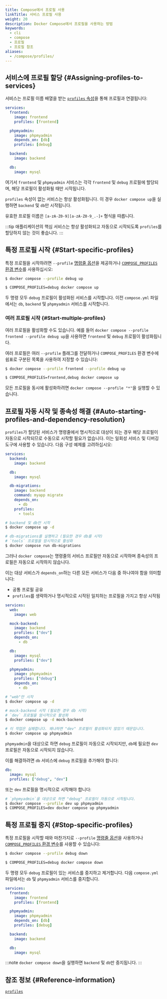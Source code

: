```yaml
---
title: Compose에서 프로필 사용
linkTitle: 서비스 프로필 사용
weight: 20
description: Docker Compose에서 프로필을 사용하는 방법
keywords:
  - cli
  - compose
  - 프로필
  - 프로필 참조
aliases:
  - /compose/profiles/
---
```


<Include file="compose/profiles.md" />

## 서비스에 프로필 할당 {#Assigning-profiles-to-services}

서비스는 프로필 이름 배열을 받는 [`profiles` 속성](/reference/compose-file/services.md#profiles)을 통해 프로필과 연결됩니다:

```yaml
services:
  frontend:
    image: frontend
    profiles: [frontend]

  phpmyadmin:
    image: phpmyadmin
    depends_on: [db]
    profiles: [debug]

  backend:
    image: backend

  db:
    image: mysql
```

여기서 `frontend` 및 `phpmyadmin` 서비스는 각각 `frontend` 및 `debug` 프로필에 할당되며, 해당 프로필이 활성화될 때만 시작됩니다.

`profiles` 속성이 없는 서비스는 항상 활성화됩니다. 이 경우 `docker compose up`을 실행하면 `backend` 및 `db`만 시작됩니다.

유효한 프로필 이름은 `[a-zA-Z0-9][a-zA-Z0-9_.-]+` 형식을 따릅니다.

:::tip
애플리케이션의 핵심 서비스는 항상 활성화되고 자동으로 시작되도록 `profiles`를 할당하지 않는 것이 좋습니다.
:::

## 특정 프로필 시작 {#Start-specific-profiles}

특정 프로필을 시작하려면 `--profile` [명령줄 옵션](/reference/cli/docker/compose.md)을 제공하거나 [`COMPOSE_PROFILES` 환경 변수](environment-variables/envvars.md#compose_profiles)를 사용하십시오:

```bash
$ docker compose --profile debug up
```

```bash
$ COMPOSE_PROFILES=debug docker compose up
```

두 명령 모두 `debug` 프로필이 활성화된 서비스를 시작합니다.
이전 `compose.yml` 파일에서는 `db`, `backend` 및 `phpmyadmin` 서비스를 시작합니다.

### 여러 프로필 시작 {#Start-multiple-profiles}

여러 프로필을 활성화할 수도 있습니다. 예를 들어 `docker compose --profile frontend --profile debug up`을 사용하면 `frontend` 및 `debug` 프로필이 활성화됩니다.

여러 프로필은 여러 `--profile` 플래그를 전달하거나 `COMPOSE_PROFILES` 환경 변수에 쉼표로 구분된 목록을 사용하여 지정할 수 있습니다:

```bash
$ docker compose --profile frontend --profile debug up
```

```bash
$ COMPOSE_PROFILES=frontend,debug docker compose up
```

모든 프로필을 동시에 활성화하려면 `docker compose --profile "*"`을 실행할 수 있습니다.

## 프로필 자동 시작 및 종속성 해결 {#Auto-starting-profiles-and-dependency-resolution}

`profiles`가 할당된 서비스가 명령줄에서 명시적으로 대상이 되는 경우 해당 프로필이 자동으로 시작되므로 수동으로 시작할 필요가 없습니다. 이는 일회성 서비스 및 디버깅 도구에 사용할 수 있습니다.
다음 구성 예제를 고려하십시오:

```yaml
services:
  backend:
    image: backend

  db:
    image: mysql

  db-migrations:
    image: backend
    command: myapp migrate
    depends_on:
      - db
    profiles:
      - tools
```

```sh
# backend 및 db만 시작
$ docker compose up -d

# db-migrations를 실행하고 (필요한 경우 db를 시작)
# `tools` 프로필을 암시적으로 활성화
$ docker compose run db-migrations
```

그러나 `docker compose`는 명령줄의 서비스 프로필만 자동으로 시작하며 종속성의 프로필은 자동으로 시작하지 않습니다.

이는 대상 서비스가 `depends_on`하는 다른 모든 서비스가 다음 중 하나여야 함을 의미합니다:

- 공통 프로필 공유
- `profiles`를 생략하거나 명시적으로 시작된 일치하는 프로필을 가지고 항상 시작됨

```yaml
services:
  web:
    image: web

  mock-backend:
    image: backend
    profiles: ["dev"]
    depends_on:
      - db

  db:
    image: mysql
    profiles: ["dev"]

  phpmyadmin:
    image: phpmyadmin
    profiles: ["debug"]
    depends_on:
      - db
```

```sh
# "web"만 시작
$ docker compose up -d

# mock-backend 시작 (필요한 경우 db 시작)
# `dev` 프로필을 암시적으로 활성화
$ docker compose up -d mock-backend

# 이 작업은 실패합니다. 왜냐하면 "dev" 프로필이 활성화되지 않았기 때문입니다.
$ docker compose up phpmyadmin
```

`phpmyadmin`을 대상으로 하면 `debug` 프로필이 자동으로 시작되지만, `db`에 필요한 `dev` 프로필은 자동으로 시작되지 않습니다.

이를 해결하려면 `db` 서비스에 `debug` 프로필을 추가해야 합니다:

```yaml
db:
  image: mysql
  profiles: ["debug", "dev"]
```

또는 `dev` 프로필을 명시적으로 시작해야 합니다:

```bash
# `phpmyadmin`을 대상으로 하면 "debug" 프로필이 자동으로 시작됩니다.
$ docker compose --profile dev up phpmyadmin
$ COMPOSE_PROFILES=dev docker compose up phpmyadmin
```

## 특정 프로필 중지 {#Stop-specific-profiles}

특정 프로필을 시작할 때와 마찬가지로 `--profile` [명령줄 옵션](/reference/cli/docker/compose.md#use--p-to-specify-a-project-name)을 사용하거나 [`COMPOSE_PROFILES` 환경 변수](environment-variables/envvars.md#compose_profiles)를 사용할 수 있습니다:

```bash
$ docker compose --profile debug down
```

```bash
$ COMPOSE_PROFILES=debug docker compose down
```

두 명령 모두 `debug` 프로필이 있는 서비스를 중지하고 제거합니다. 다음 `compose.yml` 파일에서는 `db` 및 `phpmyadmin` 서비스를 중지합니다.

```yaml
services:
  frontend:
    image: frontend
    profiles: [frontend]

  phpmyadmin:
    image: phpmyadmin
    depends_on: [db]
    profiles: [debug]

  backend:
    image: backend

  db:
    image: mysql
```

:::note
`docker compose down`을 실행하면 `backend` 및 `db`만 중지됩니다.
:::

## 참조 정보 {#Reference-information}

[`profiles`](/reference/compose-file/services.md#profiles)
